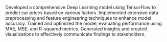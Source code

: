 Developed a comprehensive Deep Learning model using TensorFlow to predict car prices based on various factors. Implemented extensive data preprocessing and feature engineering techniques to enhance model accuracy.
Trained and optimized the model, evaluating performance using MAE, MSE, and R-squared metrics.
Generated insights and created visualizations to effectively communicate findings to stakeholders.

